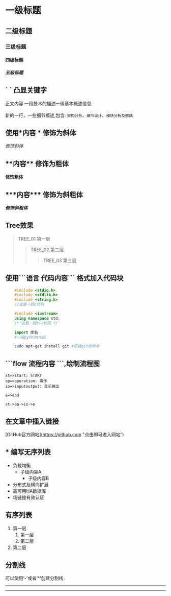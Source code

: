 # 一级标题
## 二级标题
### 三级标题
#### 四级标题
##### 五级标题


## \` \` 凸显关键字
正文内容 一段技术的描述一级基本概述信息 </br></br>
新的一行，一些细节概述,包含: `架构分析`、`细节设计`、`模块分析及解耦`

## 使用\*内容 \* 修饰为斜体
*修饰斜体*

## \*\*内容\*\* 修饰为粗体
**修饰粗体**

## \*\*\*内容\*\*\* 修饰为斜粗体
***修饰斜粗体***

## Tree效果
> TREE_01 第一层
>> TREE_02 第二层
>>> TREE_03 第三层

## 使用\`\`\`语言 代码内容\`\`\` 格式加入代码块

```c
	#include <stdio.h>
	#include <stdlib.h>
	#include <string.h>
	//这是一段c代码
```

```cpp
	#include <iostream>
	using namespace std;
	/* 这是一段c++代码 */
```
```python
	import 库名
	#一段python代码
```
```bash
	sudo apt-get install git #安装git的命令
```

## \`\`\`flow 流程内容 \`\`\`,绘制流程图

```flow
st=>start; START
op=>operation: 操作
io=>inputoutput: 显示输出

e=>end

st->op->io->e
```
## 在文章中插入链接
[GitHub官方网站](https://github.com "点击即可进入网站“)
## \* 编写无序列表

* 负载均衡
	* 子级内容A
		* 子级内容B
* 分布式及横向扩展
* 高可用HA数据库
* 场链接有效认证

## 有序列表

1. 第一层
	1. 第一层
	2. 第二层
2. 第二层

## 分割线

可以使用‘-’或者‘*’创建分割线</br>

- - -
* * *
